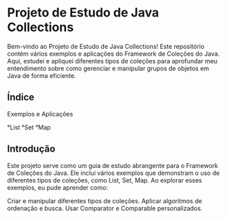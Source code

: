# Projeto de Estudo de Java Collections

Bem-vindo ao Projeto de Estudo de Java Collections! Este repositório contém vários exemplos e aplicações do Framework de Coleções do Java. Aqui, estudei e apliquei diferentes tipos de coleções para aprofundar meu entendimento sobre como gerenciar e manipular grupos de objetos em Java de forma eficiente.

## Índice
Exemplos e Aplicações

°List
°Set
°Map

## Introdução
Este projeto serve como um guia de estudo abrangente para o Framework de Coleções do Java. Ele inclui vários exemplos que demonstram o uso de diferentes tipos de coleções, como List, Set, Map. Ao explorar esses exemplos, eu pude aprender como:

Criar e manipular diferentes tipos de coleções.
Aplicar algoritmos de ordenação e busca.
Usar Comparator e Comparable personalizados.

